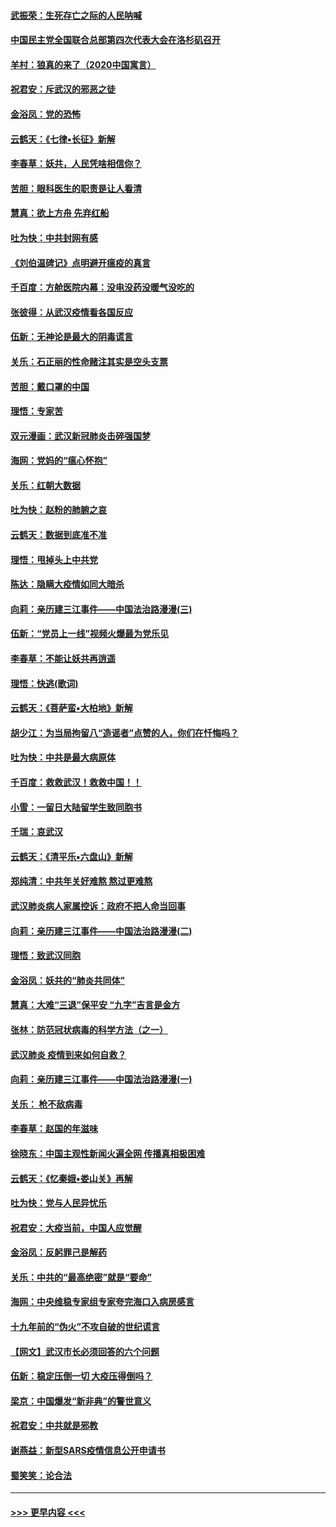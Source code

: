 #### [武振荣：生死存亡之际的人民呐喊](../pages/nsc993/n11856256.md?t=02100322) 
#### [中国民主党全国联合总部第四次代表大会在洛杉矶召开](../pages/nsc993/n11856344.md?t=02100322) 
#### [羊村：狼真的来了（2020中国寓言）](../pages/nsc993/n11856229.md?t=02100322) 
#### [祝君安：斥武汉的邪恶之徒](../pages/nsc993/n11855861.md?t=02100322) 
#### [金浴凤：党的恐怖](../pages/nsc993/n11855849.md?t=02100322) 
#### [云鹤天：《七律▪长征》新解](../pages/nsc993/n11855479.md?t=02100322) 
#### [李春草：妖共，人民凭啥相信你？](../pages/nsc993/n11855196.md?t=02100322) 
#### [苦胆：眼科医生的职责是让人看清](../pages/nsc993/n11853840.md?t=02100322) 
#### [慧真：欲上方舟 先弃红船](../pages/nsc993/n11853483.md?t=02100322) 
#### [吐为快：中共封网有感](../pages/nsc993/n11852575.md?t=02100322) 
#### [《刘伯温碑记》点明避开瘟疫的真言](../pages/nsc993/n11852128.md?t=02100322) 
#### [千百度：方舱医院内幕：没电没药没暖气没吃的](../pages/nsc993/n11850211.md?t=02100322) 
#### [张彼得：从武汉疫情看各国反应](../pages/nsc993/n11850102.md?t=02100322) 
#### [伍新：无神论是最大的阴毒谎言](../pages/nsc993/n11846129.md?t=02100322) 
#### [关乐：石正丽的性命赌注其实是空头支票](../pages/nsc993/n11846109.md?t=02100322) 
#### [苦胆：戴口罩的中国](../pages/nsc993/n11845576.md?t=02100322) 
#### [理悟：专家苦](../pages/nsc993/n11845564.md?t=02100322) 
#### [双元漫画：武汉新冠肺炎击碎强国梦](../pages/nsc993/n11843320.md?t=02100322) 
#### [海网：党妈的“瘟心怀抱”](../pages/nsc993/n11840740.md?t=02100322) 
#### [关乐：红朝大数据](../pages/nsc993/n11840675.md?t=02100322) 
#### [吐为快：赵粉的肺腑之哀](../pages/nsc993/n11840618.md?t=02100322) 
#### [云鹤天：数据到底准不准](../pages/nsc993/n11840325.md?t=02100322) 
#### [理悟：甩掉头上中共党](../pages/nsc993/n11838826.md?t=02100322) 
#### [陈达：隐瞒大疫情如同大暗杀](../pages/nsc993/n11838771.md?t=02100322) 
#### [向莉：亲历建三江事件——中国法治路漫漫(三)](../pages/nsc993/n11831825.md?t=02100322) 
#### [伍新：“党员上一线”视频火爆最为党乐见](../pages/nsc993/n11838200.md?t=02100322) 
#### [李春草：不能让妖共再逍遥](../pages/nsc993/n11838102.md?t=02100322) 
#### [理悟：快逃(歌词)](../pages/nsc993/n11838083.md?t=02100322) 
#### [云鹤天：《菩萨蛮▪大柏地》新解](../pages/nsc993/n11838059.md?t=02100322) 
#### [胡少江：为当局拘留八“造谣者”点赞的人，你们在忏悔吗？](../pages/nsc993/n11836801.md?t=02100322) 
#### [吐为快：中共是最大病原体](../pages/nsc993/n11836748.md?t=02100322) 
#### [千百度：救救武汉！救救中国！！](../pages/nsc993/n11836145.md?t=02100322) 
#### [小雪：一留日大陆留学生致同胞书](../pages/nsc993/n11834624.md?t=02100322) 
#### [千瑞：哀武汉](../pages/nsc993/n11833647.md?t=02100322) 
#### [云鹤天：《清平乐▪六盘山》新解](../pages/nsc993/n11833611.md?t=02100322) 
#### [郑纯清：中共年关好难熬 熬过更难熬](../pages/nsc993/n11833489.md?t=02100322) 
#### [武汉肺炎病人家属控诉：政府不把人命当回事](../pages/nsc993/n11833205.md?t=02100322) 
#### [向莉：亲历建三江事件——中国法治路漫漫(二)](../pages/nsc993/n11829102.md?t=02100322) 
#### [理悟：致武汉同胞](../pages/nsc993/n11831522.md?t=02100322) 
#### [金浴凤：妖共的“肺炎共同体”](../pages/nsc993/n11829448.md?t=02100322) 
#### [慧真：大难“三退”保平安 “九字”吉言是金方](../pages/nsc993/n11829501.md?t=02100322) 
#### [张林：防范冠状病毒的科学方法（之一）](../pages/nsc993/n11828618.md?t=02100322) 
#### [武汉肺炎 疫情到来如何自救？](../pages/nsc993/n11827632.md?t=02100322) 
#### [向莉：亲历建三江事件——中国法治路漫漫(一)](../pages/nsc993/n11827190.md?t=02100322) 
#### [关乐： 枪不敌病毒](../pages/nsc993/n11826746.md?t=02100322) 
#### [李春草：赵国的年滋味](../pages/nsc993/n11826321.md?t=02100322) 
#### [徐晓东：中国主观性新闻火遍全网 传播真相极困难](../pages/nsc993/n11826508.md?t=02100322) 
#### [云鹤天：《忆秦娥▪娄山关》再解](../pages/nsc993/n11824682.md?t=02100322) 
#### [吐为快：党与人民异忧乐](../pages/nsc993/n11824660.md?t=02100322) 
#### [祝君安：大疫当前，中国人应觉醒](../pages/nsc993/n11821946.md?t=02100322) 
#### [金浴凤：反躬罪己是解药](../pages/nsc993/n11820280.md?t=02100322) 
#### [关乐：中共的“最高绝密”就是“要命”](../pages/nsc993/n11816946.md?t=02100322) 
#### [海网：中央维稳专家组专家夸完海口入病房感言](../pages/nsc993/n11815138.md?t=02100322) 
#### [十九年前的“伪火”不攻自破的世纪谎言](../pages/nsc993/n11813238.md?t=02100322) 
#### [【网文】武汉市长必须回答的六个问题](../pages/nsc993/n11813848.md?t=02100322) 
#### [伍新：稳定压倒一切 大疫压得倒吗？](../pages/nsc993/n11812634.md?t=02100322) 
#### [梁京：中国爆发“新非典”的警世意义](../pages/nsc993/n11812554.md?t=02100322) 
#### [祝君安：中共就是邪教](../pages/nsc993/n11812431.md?t=02100322) 
#### [谢燕益：新型SARS疫情信息公开申请书](../pages/nsc993/n11808840.md?t=02100322) 
#### [蜀笑笑：论合法](../pages/nsc993/n11808064.md?t=02100322) 

----
#### [ >>> 更早内容 <<< ](../indexes/nsc993-earlier.md)
